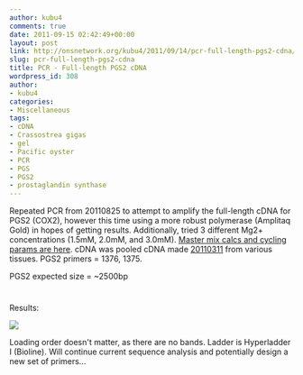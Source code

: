 ```yaml
---
author: kubu4
comments: true
date: 2011-09-15 02:42:49+00:00
layout: post
link: http://onsnetwork.org/kubu4/2011/09/14/pcr-full-length-pgs2-cdna/
slug: pcr-full-length-pgs2-cdna
title: PCR - Full-length PGS2 cDNA
wordpress_id: 308
author:
- kubu4
categories:
- Miscellaneous
tags:
- cDNA
- Crassostrea gigas
- gel
- Pacific oyster
- PCR
- PGS
- PGS2
- prostaglandin synthase
---
```


Repeated PCR from 20110825 to attempt to amplify the full-length cDNA for PGS2 (COX2), however this time using a more robust polymerase (Amplitaq Gold) in hopes of getting results. Additionally, tried 3 different Mg2+ concentrations (1.5mM, 2.0mM, and 3.0mM). [Master mix calcs and cycling params are here](http://eagle.fish.washington.edu/Arabidopsis/Notebook%20Workup%20Files/20110914-01.jpg). cDNA was pooled cDNA made [20110311](/Sam%27s+Working+Notebook+Jan+2011+-+March+2011#sjw20110311) from various tissues. PGS2 primers = 1376, 1375.

PGS2 expected size = ~2500bp



# 



Results:

![](http://eagle.fish.washington.edu/Arabidopsis/20110914-01.JPG)

Loading order doesn't matter, as there are no bands. Ladder is Hyperladder I (Bioline). Will continue current sequence analysis and potentially design a new set of primers...
